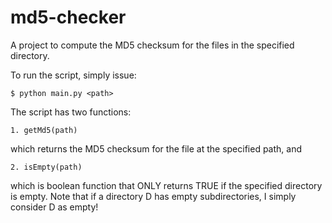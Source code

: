 # md5-checker
A project to compute the MD5 checksum for the files in the specified directory.

To run the script, simply issue:

    $ python main.py <path>
    
The script has two functions:

    1. getMd5(path)

which returns the MD5 checksum for the file at the specified path, and

    2. isEmpty(path)
    
which is boolean function that ONLY returns TRUE if the specified directory is empty.
Note that if a directory D has empty subdirectories, I simply consider D as empty!
